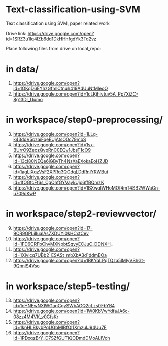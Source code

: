 # Text-classification-using-SVM
Text classification using SVM, paper related work

Drive link: https://drive.google.com/open?id=1SRZ3u1Iq4lZb6dd1DkHHhfgdYk3Td2vz

Place following files from drive on local_repo:

# in data/
1. https://drive.google.com/open?id=1OKqD6EYhzGfmlCtnuh419AdUuNtMleoO
2. https://drive.google.com/open?id=1cLKjhivtuv5A_Pp7XiZC-8g13Dr_Uumo

# in workspace/step0-preprocessing/
3. https://drive.google.com/open?id=1LLq-k43ddV5pzaiFqeEUjAtsO0c79mbS
4. https://drive.google.com/open?id=1sx-BUrrO9ZeozQvpRnC0EQv1JbsT1cO9
5. https://drive.google.com/open?id=13cI80NEQe6iGByTh4NsXaEXokaEoHZJD
6. https://drive.google.com/open?id=1agLIXqzVsF2XPRq3QGdqLDdRnIYRWBut
7. https://drive.google.com/open?id=1fOGtcFt6s_CgOhfGYVaykUjo6ffBQmzK
8. https://drive.google.com/open?id=1BXwqlWHoMOf4mT4SB2WWaGn-u709dKwP

# in workspace/step2-reviewvector/
9. https://drive.google.com/open?id=17-9CR9GPLilIualAs7XDUYl0kHCxtCev
10. https://drive.google.com/open?id=1FD6CRFbChvMXNpbtSqyyECJuC_DDNXH_
11. https://drive.google.com/open?id=1Xlvlcq7UBb2_ESASt_mbXbA3d1ddmEOa
12. https://drive.google.com/open?id=1BKYqLPqTQza5lMlyVShGt-9QnnlS4Vso

# in workspace/step5-testing/
13. https://drive.google.com/open?id=1cHNEwNXlWGaqCgySWbAGQ2cLzs0FbYB4
14. https://drive.google.com/open?id=1W0KbVwYdfaJA6c-08zz4M4VK_v0CfsKr
15. https://drive.google.com/open?id=1knHL8kybPqUGbMlBfQl1XmzuIJ94Uu7F
16. https://drive.google.com/open?id=1PDxqzBrY_D7SZfGUTiQODmdDMoALlVoh

